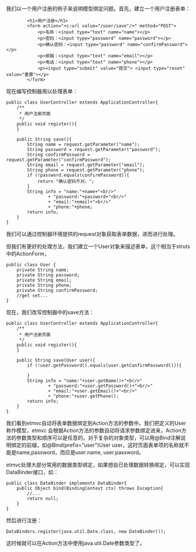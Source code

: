 我们以一个用户注册的例子来说明模型绑定问题。首先，建立一个用户注册表单：

```
        <h1>用户注册</h1>
        <form action="<c:url value="/user/save"/>" method="POST">
            <p>名称：<input type="text" name="name"></p>
            <p>密码：<input type="password" name="password"></p>
            <p>确认密码：<input type="password" name="confirmPassword"></p>
            <p>邮箱：<input type="text" name="email"></p>
            <p>电话：<input type="text" name="phone"></p>
            <p><input type="submit" value="提交"> <input type="reset" value="重置"></p>
        </form>
```
现在编写控制器用以处理表单：

```
public class UserController extends ApplicationController{
    /**
     * 用户注册页面
     */
    public void register(){
    }
    
    public String save(){
        String name = request.getParameter("name");
        String password = request.getParameter("password");
        String confirmPassword = request.getParameter("confirmPassword");
        String email = request.getParameter("email");
        String phone = request.getParameter("phone");
        if (!password.equals(confirmPassword)){
            return "确认密码不对。";
        }
        String info = "name:"+name+"<br/>"
                + "password:"+password+"<br/>"
                + "email:"+email+"<br/>"
                + "phone:"+phone;
        return info;
    }
}
```
我们可以通过控制器环境提供的request对象获取表单数据，进而进行处理。

但我们有更好的处理方法，我们建立一个User对象来描述表单，这个相当于struts中的ActionForm，

```
public class User {
    private String name;
    private String password;
    private String email;
    private String phone;
    private String confirmPassword;
    //get set...
}
```
现在，我们改写控制器中的save方法：

```
public class UserController extends ApplicationController{
    /**
     * 用户注册页面
     */
    public void register(){
    }
    
    public String save(User user){
        if (!user.getPassword().equals(user.getConfirmPassword())){
            
        }
        String info = "name:"+user.getName()+"<br/>"
                + "password:"+user.getPassword()+"<br/>"
                + "email:"+user.getEmail()+"<br/>"
                + "phone:"+user.getPhone();
        return info;
    }
}
```
我们看到etmvc自动将表单数据绑定到Action方法的参数中。我们把定义的User称作模型，etmvc 会根据Action方法的参数自动将请求参数绑定进来，Action方法的参数类型和顺序可以是任意的，对于复杂的对象类型，可以用@Bind注解说明绑定的前缀，如@Bind(prefix="user")User user，这时页面表单项的名称就不能是name,password，而应是user.name, user.password。

etmvc处理大部分常用的数据类型绑定，如果想自已处理数据转换绑定，可以实现DataBinder接口，如：

```
public class DateBinder implements DataBinder{
    public Object bind(BindingContext ctx) throws Exception{
        //...
        return null;
    }
}
```
然后进行注册：

```
DataBinders.register(java.util.Date.class, new DateBinder());
```
这时候就可以在Action方法中使用java.util.Date参数类型了。